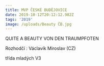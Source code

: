 ```yaml
---
title: MVP ČESKÉ BUDĚJOVICE
date: 2019-10-12T20:12:12.982Z
tags: '2019'
image: /uploads/Beauty ČB.jpg
---
```

QUITE A BEAUTY VON DEN TRAUMPFOTEN

Rozhodčí : Václavík Miroslav (CZ)

třída mladých V3
